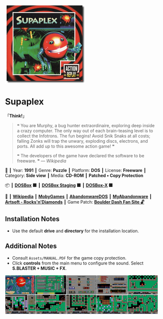 ![](Thumbnail.png 'application-thumbnail')

# Supaplex

「**Think!**」

> ❝ You are Murphy, a bug hunter extraordinaire, exploring deep inside a crazy computer. The only way out of each brain-teasing level is to collect the Infotrons. The fun begins! Avoid Snik Snaks at all costs; falling Zonks will trap the unwary, exploding discs, electrons, and ports. All add up to this awesome action game! ❞
>
> ❝ The developers of the game have declared the software to be freeware. ❞ — *Wikipedia*
>

📌 ┃ Year: **1991** ┃ Genre: **Puzzle** ┃ Platform: **DOS** ┃ License: **Freeware** ┃ Category: **Side view** ┃ Media: **CD-ROM** ┃ **Patched • Copy Protection** 

📦 ┃ **[DOSBox](https://www.dosbox.com/) 🟩** ┃ **[DOSBox Staging](https://dosbox-staging.github.io/) 🟩** ┃ **[DOSBox-X](https://dosbox-x.com/) 🟩** 

📎 ┃ **[Wikipedia](https://en.wikipedia.org/wiki/Supaplex)** ┃ **[MobyGames](https://www.mobygames.com/game/2106/supaplex/)** ┃ **[AbandonwareDOS](https://www.abandonwaredos.com/abandonware-game.php?abandonware=Supaplex&gid=1618)** ┃ **[MyAbandonware](https://www.myabandonware.com/game/supaplex-19v)** ┃ **[Artsoft - Rocks'n'Diamonds](https://www.artsoft.org/rocksndiamonds/)** ┃ Game Patch: **[Boulder Dash Fan Site 🔓](http://www.bd-fans.com/Supaplex.html)** 

## Installation Notes
- Use the default **drive** and **directory** for the installation location.

## Additional Notes
- Consult `Assets/MANUAL.PDF` for the game copy protection.
- Click **controls** from the main menu to configure the sound. Select **S.BLASTER + MUSIC + FX**.

![](Montage.png 'Supaplex')

